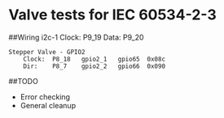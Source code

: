 Valve tests for IEC 60534-2-3
==============

##Wiring
	i2c-1
	    Clock:  P9_19
	    Data:   P9_20

	Stepper Valve - GPIO2
	    Clock:  P8_18   gpio2_1   gpio65  0x08c
	    Dir:    P8_7    gpio2_2   gpio66  0x090


##TODO
- Error checking
- General cleanup

